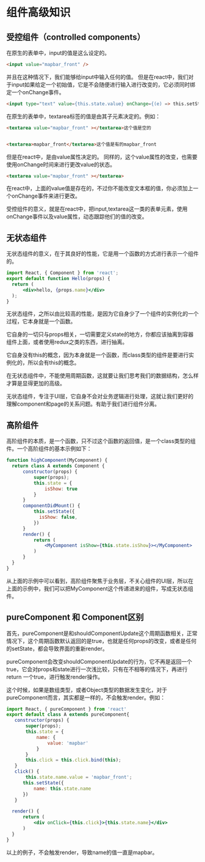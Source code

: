 # 组件高级知识

## 受控组件（controlled components）

在原生的表单中，input的值是这么设定的。
```HTML
<input value="mapbar_front" />
```
并且在这种情况下，我们能够给input中输入任何的值。
但是在react中，我们对于input如果给定一个初始值，它是不会随便进行输入进行改变的，它必须同时绑定一个onChange事件。

```HTML
<input type="text" value={this.state.value} onChange={(e) => this.setState({value: e.target.value})}>
```
在原生的表单中，textarea标签的值是由其子元素决定的。例如：
```HTML
<textarea value="mapbar_front" ></textarea>这个值是空的


<textarea>mapbar_front</textarea>这个值是有的mapbar_front
```
但是在react中，是由value属性决定的。
同样的，这个value属性的改变，也需要使用onChange时间来进行更改value的状态。
```HTML
<textarea value="mapbar_front" ></textarea>
```
在react中，上面的value值是存在的，不过你不能改变文本框的值，你必须加上一个onChange事件来进行更改。

受控组件的意义，就是在react中，把input,textarea这一类的表单元素，使用onChange事件以及value属性，动态跟踪他们的值的改变。
## 无状态组件
无状态组件的意义，在于其良好的性能，它是用一个函数的方式进行表示一个组件的。
```jsx harmony
import React, { Component } from 'react';
export default function Hello(props) {
  return (
      <div>hello, {props.name}</div>
  );
}
```
无状态组件，之所以由比较高的性能，是因为它自身少了一个组件的实例化的一个过程，它本身就是一个函数。

它自身的一切只与props相关，一切需要定义state的地方，你都应该抽离到容器组件上面，或者使用redux之类的东西，进行抽离。

它自身没有this的概念，因为本身就是一个函数，而class类型的组件是要进行实例化的，所以会有this的概念。

在无状态组件中，不能使用周期函数，这就要让我们思考我们的数据结构，怎么样才算是显得更加的高级。

无状态组件，专注于UI层，它自身不会对业务逻辑进行处理，这就让我们更好的理解component和page的关系问题。有助于我们进行组件分离。

## 高阶组件
高阶组件的本质，是一个函数，只不过这个函数的返回值，是一个class类型的组件。一个高阶组件的基本示例如下：
```jsx harmony
function highComponent(MyComponent) {
  return class A extends Component {
      constructor(props) {
          super(props);
          this.state = {
              isShow: true
          }
      }
      componentDidMount() {
          this.setState({
            isShow: false,
          })
      }
      render() {
          return (
              <MyComponent isShow={this.state.isShow}></MyComponent>
          )
      }
  }
}
```
从上面的示例中可以看到，高阶组件聚焦于业务层，不关心组件的UI层，所以在上面的示例中，我们可以把MyComponent这个传递进来的组件，写成无状态组件。

## pureComponent 和 Component区别
首先，pureComponent是和shouldComponentUpdate这个周期函数相关，正常情况下，这个周期函数默认返回的是true，也就是任何props的改变，或者是任何的setState，都会导致界面的重新render。

pureComponent会改变shouldComponentUpdate的行为，它不再是返回一个true，它会对props和state进行一次浅比较，只有在不相等的情况下，再进行return 一个true，进行触发render操作。

这个时候，如果是数组类型，或者Object类型的数据发生变化，对于pureComponent而言，其实都是一样的，不会触发render。例如：
```jsx harmony
import React, { pureComponent } from 'react'
export default class A extends pureComponent{
   constructor(props) {
       super(props);
       this.state = {
           name: {
               value: 'mapbar'
           }
       }
       this.click = this.click.bind(this);
   }
   click() {
       this.state.name.value = 'mapbar_front';
      this.setState({
          name: this.state.name
      })
   }
   
  render() {
      return (
          <div onClick={this.click}>{this.state.name}</div>
      )
  }
}
```
以上的例子，不会触发render，导致name的值一直是mapbar。
